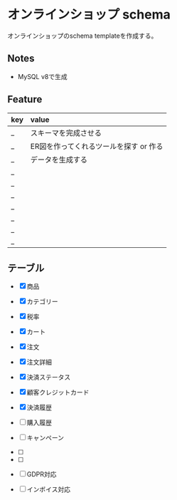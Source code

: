 # オンラインショップ schema

オンラインショップのschema templateを作成する。

## Notes

- MySQL v8で生成

## Feature

|key|value|
|:---|:---|
|_|スキーマを完成させる|
|_|ER図を作ってくれるツールを探す or 作る|
|_|データを生成する|
|_||
|_||
|_||
|_||
|_||
|_||
|_||

## テーブル

- [x] 商品
- [x] カテゴリー
- [x] 税率
- [x] カート
- [x] 注文
- [x] 注文詳細
- [x] 決済ステータス
- [x] 顧客クレジットカード
- [x] 決済履歴
- [ ] 購入履歴
- [ ] キャンペーン
- [ ] 
- [ ] 
- [ ] GDPR対応
- [ ] インボイス対応


